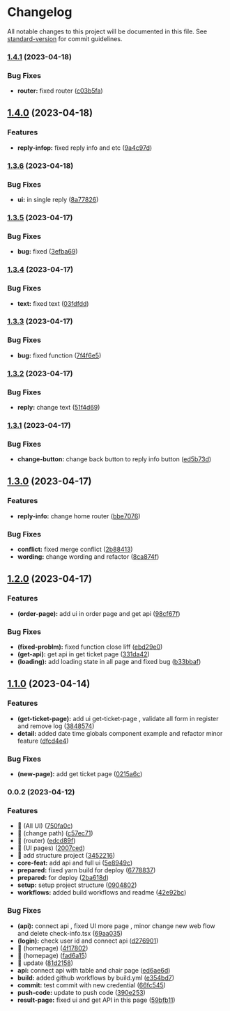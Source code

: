 # Changelog

All notable changes to this project will be documented in this file. See [standard-version](https://github.com/conventional-changelog/standard-version) for commit guidelines.

### [1.4.1](https://github.com/Tweed-tech/com-edu-reuion-liff/compare/1.4.0...1.4.1) (2023-04-18)


### Bug Fixes

* **router:** fixed router ([c03b5fa](https://github.com/Tweed-tech/com-edu-reuion-liff/commit/c03b5fa770d09f333ce795a03303f3c73df530db))

## [1.4.0](https://github.com/Tweed-tech/com-edu-reuion-liff/compare/1.3.6...1.4.0) (2023-04-18)


### Features

* **reply-infop:** fixed reply info and etc ([9a4c97d](https://github.com/Tweed-tech/com-edu-reuion-liff/commit/9a4c97dbeb55643bd898bea43a4616edbee90da4))

### [1.3.6](https://github.com/Tweed-tech/com-edu-reuion-liff/compare/1.3.5...1.3.6) (2023-04-18)


### Bug Fixes

* **ui:** in single reply ([8a77826](https://github.com/Tweed-tech/com-edu-reuion-liff/commit/8a77826eebb36336347f9730586413ba254aafbd))

### [1.3.5](https://github.com/Tweed-tech/com-edu-reuion-liff/compare/1.3.4...1.3.5) (2023-04-17)


### Bug Fixes

* **bug:** fixed ([3efba69](https://github.com/Tweed-tech/com-edu-reuion-liff/commit/3efba698482ebaf500f4ff5d5cf1f3cd3ddd7d50))

### [1.3.4](https://github.com/Tweed-tech/com-edu-reuion-liff/compare/1.3.3...1.3.4) (2023-04-17)


### Bug Fixes

* **text:** fixed text ([03fdfdd](https://github.com/Tweed-tech/com-edu-reuion-liff/commit/03fdfddb75f3e4676a83fbd724f2cd89c2298a78))

### [1.3.3](https://github.com/Tweed-tech/com-edu-reuion-liff/compare/1.3.2...1.3.3) (2023-04-17)


### Bug Fixes

* **bug:** fixed function ([7f4f6e5](https://github.com/Tweed-tech/com-edu-reuion-liff/commit/7f4f6e53f261a623a0311c77e140d51ff94bb8c7))

### [1.3.2](https://github.com/Tweed-tech/com-edu-reuion-liff/compare/1.3.1...1.3.2) (2023-04-17)


### Bug Fixes

* **reply:** change text ([51f4d69](https://github.com/Tweed-tech/com-edu-reuion-liff/commit/51f4d695ea6533ad631ebabf361f8e7fc7163c3d))

### [1.3.1](https://github.com/Tweed-tech/com-edu-reuion-liff/compare/1.3.0...1.3.1) (2023-04-17)


### Bug Fixes

* **change-button:** change back button to reply info button ([ed5b73d](https://github.com/Tweed-tech/com-edu-reuion-liff/commit/ed5b73de4d82cf3f9081d2a60f1cdb27f3d9b0bb))

## [1.3.0](https://github.com/Tweed-tech/com-edu-reuion-liff/compare/1.2.0...1.3.0) (2023-04-17)


### Features

* **reply-info:** change home router ([bbe7076](https://github.com/Tweed-tech/com-edu-reuion-liff/commit/bbe70769005caf731c0f8884f0bc36d624c1b402))


### Bug Fixes

* **conflict:** fixed merge conflict ([2b88413](https://github.com/Tweed-tech/com-edu-reuion-liff/commit/2b88413bfd8ff1c9fea86e3b65911bfef1693870))
* **wording:** change wording and refactor ([8ca874f](https://github.com/Tweed-tech/com-edu-reuion-liff/commit/8ca874fee3fbaa108009c6de9806ee73fb884a37))

## [1.2.0](https://github.com/Tweed-tech/com-edu-reuion-liff/compare/1.1.0...1.2.0) (2023-04-17)


### Features

* **(order-page):** add ui in order page and get api ([98cf67f](https://github.com/Tweed-tech/com-edu-reuion-liff/commit/98cf67f7c74a2a3b627bfcb735de3c7d30ce61e3))


### Bug Fixes

* **(fixed-problm):** fixed function close liff ([ebd29e0](https://github.com/Tweed-tech/com-edu-reuion-liff/commit/ebd29e0c17ae9eaac902bd0ba9abe3ae55fd5c17))
* **(get-api):** get api in get ticket page ([331da42](https://github.com/Tweed-tech/com-edu-reuion-liff/commit/331da42e1f9f14cdf749b2d753cf6e897df0daa7))
* **(loading):** add loading state in all page and fixed bug ([b33bbaf](https://github.com/Tweed-tech/com-edu-reuion-liff/commit/b33bbaff99cb88f0f2e86878f461b402bf89e2a9))

## [1.1.0](https://github.com/Tweed-tech/com-edu-reuion-liff/compare/0.0.2...1.1.0) (2023-04-14)


### Features

* **(get-ticket-page):** add ui get-ticket-page , validate all form in register and remove log ([3848574](https://github.com/Tweed-tech/com-edu-reuion-liff/commit/3848574a2c21b389c76948fe15b23a969ecbf0ac))
* **detail:** added date time globals component example and refactor minor feature ([dfcd4e4](https://github.com/Tweed-tech/com-edu-reuion-liff/commit/dfcd4e44d469bd5a7e73c7519e6a583530d9885a))


### Bug Fixes

* **(new-page):** add get ticket page ([0215a6c](https://github.com/Tweed-tech/com-edu-reuion-liff/commit/0215a6ca0beeddbdebdd866985e4d0c2027f8e18))

### 0.0.2 (2023-04-12)


### Features

* 🎸 (All UI) ([750fa0c](https://github.com/Tweed-tech/com-edu-reuion-liff/commit/750fa0c3b658af0244d1651a8af04de61db0f1c2))
* 🎸 (change path) ([c57ec71](https://github.com/Tweed-tech/com-edu-reuion-liff/commit/c57ec71568d299bf6eced854f7f9bd1ca54c62ab))
* 🎸 (router) ([edcd89f](https://github.com/Tweed-tech/com-edu-reuion-liff/commit/edcd89f3ef260c4baa55e1585982e54510b03121))
* 🎸 (UI pages) ([2007ced](https://github.com/Tweed-tech/com-edu-reuion-liff/commit/2007ced0a5b228136a6760413886ab82c3b419f6))
* 🎸 add structure project ([3452216](https://github.com/Tweed-tech/com-edu-reuion-liff/commit/345221695aa7388d69b91ad1d3b9d9f2a4631afa))
* **core-feat:** add api and full ui ([5e8949c](https://github.com/Tweed-tech/com-edu-reuion-liff/commit/5e8949c5f5b264d151c56cf97432e23d64ae4ad4))
* **prepared:** fixed yarn build for deploy ([6778837](https://github.com/Tweed-tech/com-edu-reuion-liff/commit/6778837a36f0cfca62cd89690f44a249d3e6a844))
* **prepared:** for deploy ([2ba618d](https://github.com/Tweed-tech/com-edu-reuion-liff/commit/2ba618d1c6c438c72f29ad879dc217560a1df799))
* **setup:** setup project structure ([0904802](https://github.com/Tweed-tech/com-edu-reuion-liff/commit/09048021ef4342dd523c05eb2b707b16455f6889))
* **workflows:** added build workflows and readme ([42e92bc](https://github.com/Tweed-tech/com-edu-reuion-liff/commit/42e92bcf913efeff2d86a0169fa4317c7cbc0fbe))


### Bug Fixes

* **(api):** connect api , fixed UI more page , minor change new web flow and delete check-info.tsx ([69aa035](https://github.com/Tweed-tech/com-edu-reuion-liff/commit/69aa03536b6f4369580c52ae0e3a7168e300fcbc))
* **(login):** check user id and connect api ([d276901](https://github.com/Tweed-tech/com-edu-reuion-liff/commit/d27690158f8e14d4021824c544b4959610d33796))
* 🐛 (homepage) ([4f17802](https://github.com/Tweed-tech/com-edu-reuion-liff/commit/4f178025a8664d78992c6a4df151eb4f9347961f))
* 🐛 (homepage) ([fad6a15](https://github.com/Tweed-tech/com-edu-reuion-liff/commit/fad6a159d095a8f1c940e367cf7be864ae8513e5))
* 🐛 update ([81d2158](https://github.com/Tweed-tech/com-edu-reuion-liff/commit/81d2158b34afc5ecc147a9dbbadbde2148bfe2ff))
* **api:** connect api with table and chair page ([ed6ae6d](https://github.com/Tweed-tech/com-edu-reuion-liff/commit/ed6ae6d6e3155fb6bfae0998cffdb5bc32a35c8f))
* **build:** added github workflows by build.yml ([e354bd7](https://github.com/Tweed-tech/com-edu-reuion-liff/commit/e354bd788e633aa072eb557c9df282744e0a5dda))
* **commit:** test commit with new credential ([66fc545](https://github.com/Tweed-tech/com-edu-reuion-liff/commit/66fc545ddf4c38143eb78daf0662a17bead1216a))
* **push-code:** update to push code ([390e253](https://github.com/Tweed-tech/com-edu-reuion-liff/commit/390e253c7fb1e68f6f39ef64b0655e49240bd326))
* **result-page:** fixed ui and get API in this page ([59bfb11](https://github.com/Tweed-tech/com-edu-reuion-liff/commit/59bfb11ffa246f50075446b86d81b3c1166c5fda))
